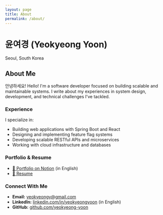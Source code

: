 ```yaml
---
layout: page
title: About
permalink: /about/
---
```


# 윤여경 (Yeokyeong Yoon)

<div class="location">Seoul, South Korea</div>

## About Me

안녕하세요! Hello! I'm a software developer focused on building scalable and maintainable systems. I write about my experiences in system design, development, and technical challenges I've tackled.

### Experience

I specialize in:

* Building web applications with Spring Boot and React
* Designing and implementing feature flag systems
* Developing scalable RESTful APIs and microservices
* Working with cloud infrastructure and databases

### Portfolio & Resume

<div class="portfolio-section">
<ul>
<li><a href="https://polished-chicken-aca.notion.site/Yeokyeong-Yoon-19a67bf8bfe280519aaaf36d8d299044" target="_blank">📌 Portfolio on Notion</a> (in English)</li>
<li><a href="https://docs.google.com/document/d/e/2PACX-1vQ89-o6Af_Pc1VAHxXySZPjQIoBZXhrqwISkzdC1gQ_ErF7smHgtld-qOSzdEfX40zHSxBC27uSvUSl/pub" target="_blank">📎 Resume</a></li>
</ul>
</div>

### Connect With Me

<div class="contact-links">
<ul>
<li><strong>Email:</strong> <a href="mailto:yeokyeongy@gmail.com">yeokyeongy@gmail.com</a></li>
<li><strong>LinkedIn:</strong> <a href="https://www.linkedin.com/in/yeokyeongyoon/" target="_blank">linkedin.com/in/yeokyeongyoon</a> (in English)</li>
<li><strong>GitHub:</strong> <a href="https://github.com/yeokyeong-yoon" target="_blank">github.com/yeokyeong-yoon</a></li>
</ul>
</div> 